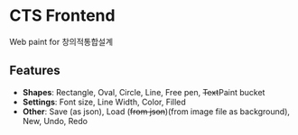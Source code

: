 # CTS Frontend
Web paint for 창의적통합설계

## Features
  - **Shapes**: Rectangle, Oval, Circle, Line, Free pen, ~~Text~~Paint bucket
  - **Settings**: Font size, Line Width, Color, Filled
  - **Other**: Save (as json), Load (~~from json~~)(from image file as background), New, Undo, Redo
